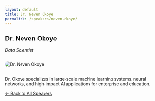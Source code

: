 ```yaml
---
layout: default
title: Dr. Neven Okoye
permalink: /speakers/neven-okoye/
---
```


<h2>Dr. Neven Okoye</h2>
<p><em>Data Scientist</em></p>

<img src="https://via.placeholder.com/300" alt="Dr. Neven Okoye" style="max-width:200px; border-radius: 10px; margin: 1rem 0;">

<p>Dr. Okoye specializes in large-scale machine learning systems, neural networks, and high-impact AI applications for enterprise and education.</p>

<a class="nav-button" href="/speakers/">← Back to All Speakers</a>
